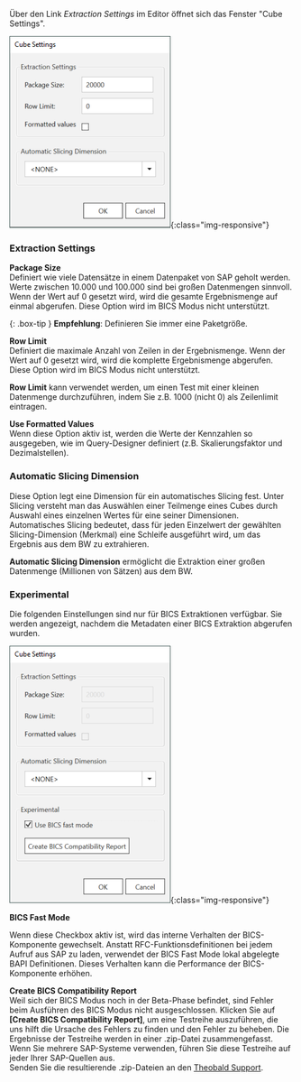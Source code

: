 Über den Link *Extraction Settings* im Editor öffnet sich das Fenster "Cube Settings".

![XU_BWCube_Settings](/img/content/XU_BWCube_Settings.png){:class="img-responsive"}

### Extraction Settings

**Package Size**<br> 
Definiert wie viele Datensätze in einem Datenpaket von SAP geholt werden.
Werte zwischen 10.000 und 100.000 sind bei großen Datenmengen sinnvoll.
Wenn der Wert auf 0 gesetzt wird, wird die gesamte Ergebnismenge auf einmal abgerufen.
Diese Option wird im BICS Modus nicht unterstützt. 

{: .box-tip }
**Empfehlung**: Definieren Sie immer eine Paketgröße.

**Row Limit** <br>
Definiert die maximale Anzahl von Zeilen in der Ergebnismenge.
Wenn der Wert auf 0 gesetzt wird, wird die komplette Ergebnismenge abgerufen.
Diese Option wird im BICS Modus nicht unterstützt.

**Row Limit** kann verwendet werden, um einen Test mit einer kleinen Datenmenge durchzuführen, indem Sie z.B. 1000 (nicht 0) als Zeilenlimit eintragen.

**Use Formatted Values**<br>
Wenn diese Option aktiv ist, werden die Werte der Kennzahlen so ausgegeben, wie im Query-Designer definiert (z.B. Skalierungsfaktor und Dezimalstellen).

### Automatic Slicing Dimension

Diese Option legt eine Dimension für ein automatisches Slicing fest. 
Unter Slicing versteht man das Auswählen einer Teilmenge eines Cubes durch Auswahl eines einzelnen Wertes für eine seiner Dimensionen. 
Automatisches Slicing bedeutet, dass für jeden Einzelwert der gewählten Slicing-Dimension (Merkmal) eine Schleife ausgeführt wird, um das Ergebnis aus dem BW zu extrahieren. 

**Automatic Slicing Dimension** ermöglicht die Extraktion einer großen Datenmenge (Millionen von Sätzen) aus dem BW.

### Experimental

Die folgenden Einstellungen sind nur für BICS Extraktionen verfügbar.
Sie werden angezeigt, nachdem die Metadaten einer BICS Extraktion abgerufen wurden.

![XU_BWCube_Settings](/img/content/bwcube-bics-fast-mode.png){:class="img-responsive"}

**BICS Fast Mode**<br>

Wenn diese Checkbox aktiv ist, wird das interne Verhalten der BICS-Komponente gewechselt.
Anstatt RFC-Funktionsdefinitionen bei jedem Aufruf aus SAP zu laden, verwendet der BICS Fast Mode lokal abgelegte BAPI Definitionen.
Dieses Verhalten kann die Performance der BICS-Komponente erhöhen.

**Create BICS Compatibility Report**<br>
Weil sich der BICS Modus noch in der Beta-Phase befindet, sind Fehler beim Ausführen des BICS Modus nicht ausgeschlossen.
Klicken Sie auf **[Create BICS Compatibility Report]**, um eine Testreihe auszuführen, die uns hilft die Ursache des Fehlers zu finden und den Fehler zu beheben.
Die Ergebnisse der Testreihe werden in einer .zip-Datei zusammengefasst.
Wenn Sie mehrere SAP-Systeme verwenden, führen Sie diese Testreihe auf jeder Ihrer SAP-Quellen aus. <br>
Senden Sie die resultierende .zip-Dateien an den [Theobald Support](https://support.theobald-software.com).